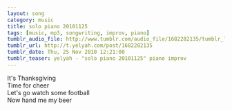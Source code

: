 ```yaml
---
layout: song
category: music
title: solo piano 20101125
tags: [music, mp3, songwriting, improv, piano]
tumblr_audio_file: http://www.tumblr.com/audio_file/1682282135/tumblr_lcgdn6FLff1qzo4ep
tumblr_url: http://t.yelyah.com/post/1682282135
tumblr_date: Thu, 25 Nov 2010 12:21:00
tumblr_teaser: yelyah - "solo piano 20101125" piano improv
---
```

It's Thanksgiving  
Time for cheer  
Let's go watch some football  
Now hand me my beer
